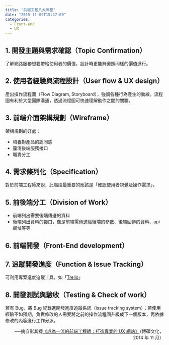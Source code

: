 ```yaml
---
title: "前端工程八大流程"
date: "2015-11-09T15:47:00"
categories: 
  - Front-end
  - UX
---
```

## 1. 開發主題與需求確認（Topic Confirmation）

了解網路服務想要帶給使用者的價值，設計時更能夠遵照同樣的價值進行。
  
## 2. 使用者經驗與流程設計（User flow & UX design）

產出操作流程圖（Flow Diagram, Storyboard），強調各種行為產生的動線。流程圖有利於大型團隊溝通，透過流程圖可快速理解動作之間的關聯。
  
## 3. 前端介面架構規劃（Wireframe）

架構規劃的好處：
- 培養對產品的認同感
- 釐清後端服務接口
- 職責分工
	
## 4. 需求條列化（Specification）

對於前端工程師來說，此階段最重要的應該是「確認使用者視覺及操作需求」。
  
## 5. 前後端分工（Division of Work）
- 前端列出需要後端傳送的資料
- 後端列出資料的接口，像是前端需傳送給後端的參數、後端回傳的資料、api 網址等等
  
## 6. 前端開發（Front-End development）

## 7. 追蹤開發進度（Function & Issue Tracking）

可利用專案進度追蹤工具，如「[Trello](https://trello.com/)」
  
## 8. 開發測試與驗收（Testing & Check of work）

若有 Bug，將 Bug 紀錄進開發進度追蹤系統（issue tracking system）；若使用經驗不如預期，負責修改的人需要將之前的操作流程圖升級成下一個版本，再依據修改的內容進行工作分派。
  
<div style="text-align:right">──摘自彭其捷<a href="http://www.books.com.tw/products/0010656853" target="_blank">《成為一流的前端工程師：打造專業的 UX 網站》</a>（博碩文化，2014 年 11 月）</div>
